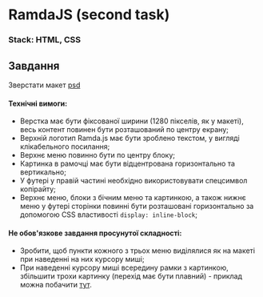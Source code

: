 # RamdaJS (second task)
### Stack: HTML, CSS
## Завдання

Зверстати макет [psd](RamdaJS.psd)

#### Технічні вимоги:
- Верстка має бути фіксованої ширини (1280 пікселів, як у макеті), весь контент повинен бути розташований по центру екрану;
- Верхній логотип Ramda.js має бути зроблено текстом, у вигляді клікабельного посилання;
- Верхнє меню повинно бути по центру блоку;
- Картинка в рамочці має бути відцентрована горизонтально та вертикально;
- У футері у правій частині необхідно використовувати спецсимвол копірайту;
- Верхнє меню, блоки з бічним меню та картинкою, а також нижнє меню у футері сторінки повинні бути розташовані горизонтально за допомогою CSS властивості `display: inline-block`;

#### Не обов'язкове завдання просунутої складності:
- Зробити, щоб пункти кожного з трьох меню виділялися як на макеті при наведенні на них курсору миші;
- При наведенні курсору миші всередину рамки з картинкою, збільшити трохи картинку (перехід має бути плавний) - приклад можна побачити [тут](image_scale.gif).